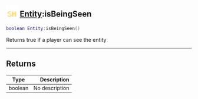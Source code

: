 ## <img src="../../.gitbook/assets/shared.png" width="32" height="32" /> [Entity](../entity/README.md):isBeingSeen

```lua
boolean Entity:isBeingSeen()
```

Returns true if a player can see the entity<br>

-----------------
## Returns

| Type   | Description |
| ------ | ----------: |
| boolean | No description |
